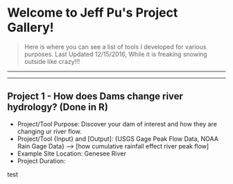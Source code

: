 # Welcome to Jeff Pu's Project Gallery! 
>Here is where you can see a list of tools I developed for various purposes.
>Last Updated 12/15/2016, While it is freaking snowing outside like crazy!!!

---
---

## Project 1 - How does Dams change river hydrology? (Done in R)

>
- Project/Tool Purpose: Discover your dam of interest and how they are changing ur river flow.
- Project/Tool {Input} and [Output]: {USGS Gage Peak Flow Data, NOAA Rain Gage Data} --> [how cumulative rainfall effect river peak flow]
- Example Site Location: Genesee River
- Project Duration:



test
